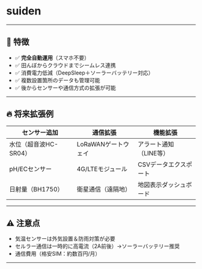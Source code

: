 # suiden

---

## 🚀 特徴

- ✅ **完全自動運用**（スマホ不要）
- ✅ 田んぼからクラウドまでシームレス連携
- ✅ 消費電力低減（DeepSleep＋ソーラーバッテリー対応）
- ✅ 複数設置箇所のデータも管理可能
- ✅ 後からセンサーや通信方式の拡張が可能

---

## 🔥 将来拡張例

| センサー追加          | 通信拡張             | 機能拡張               |
|-----------------------|----------------------|-------------------------|
| 水位（超音波HC-SR04） | LoRaWANゲートウェイ  | アラート通知（LINE等）  |
| pH/ECセンサー         | 4G/LTEモジュール     | CSVデータエクスポート   |
| 日射量（BH1750）      | 衛星通信（遠隔地）   | 地図表示ダッシュボード |

---

## ⚠ 注意点

- 気温センサーは外気設置＆防雨対策が必要
- セルラー通信は一時的に高電流（2A前後）→ソーラーバッテリー推奨
- 通信費用（格安SIM：約数百円/月）

---

